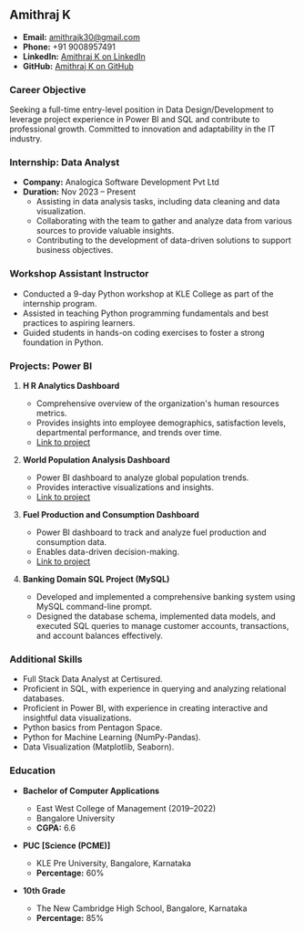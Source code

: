 ## Amithraj K
- **Email:** amithrajk30@gmail.com
- **Phone:** +91 9008957491
- **LinkedIn:** [Amithraj K on LinkedIn](https://www.linkedin.com/in/amithraj-k-30b923232/)
- **GitHub:** [Amithraj K on GitHub](https://github.com/amithrajk)

### Career Objective
Seeking a full-time entry-level position in Data Design/Development to leverage project experience in Power BI and SQL and contribute to professional growth. Committed to innovation and adaptability in the IT industry.

### Internship: Data Analyst
- **Company:** Analogica Software Development Pvt Ltd
- **Duration:** Nov 2023 – Present
  - Assisting in data analysis tasks, including data cleaning and data visualization.
  - Collaborating with the team to gather and analyze data from various sources to provide valuable insights.
  - Contributing to the development of data-driven solutions to support business objectives.

### Workshop Assistant Instructor
- Conducted a 9-day Python workshop at KLE College as part of the internship program.
- Assisted in teaching Python programming fundamentals and best practices to aspiring learners.
- Guided students in hands-on coding exercises to foster a strong foundation in Python.

### Projects: Power BI
1. **H R Analytics Dashboard**
   - Comprehensive overview of the organization's human resources metrics.
   - Provides insights into employee demographics, satisfaction levels, departmental performance, and trends over time.
   - [Link to project](https://github.com/amithrajk/human-resource-analysis.git)

2. **World Population Analysis Dashboard**
   - Power BI dashboard to analyze global population trends.
   - Provides interactive visualizations and insights.
   - [Link to project](https://github.com/amithrajk/World-Population-Analysis-Dashboard-.git)

3. **Fuel Production and Consumption Dashboard**
   - Power BI dashboard to track and analyze fuel production and consumption data.
   - Enables data-driven decision-making.
   - [Link to project](https://github.com/amithrajk/GLOBAL-FUEL-ANALYSIS.git)

4. **Banking Domain SQL Project (MySQL)**
   - Developed and implemented a comprehensive banking system using MySQL command-line prompt.
   - Designed the database schema, implemented data models, and executed SQL queries to manage customer accounts, transactions, and account balances effectively.

### Additional Skills
- Full Stack Data Analyst at Certisured.
- Proficient in SQL, with experience in querying and analyzing relational databases.
- Proficient in Power BI, with experience in creating interactive and insightful data visualizations.
- Python basics from Pentagon Space.
- Python for Machine Learning (NumPy-Pandas).
- Data Visualization (Matplotlib, Seaborn).

### Education
- **Bachelor of Computer Applications**
  - East West College of Management (2019–2022)
  - Bangalore University
  - **CGPA:** 6.6

- **PUC [Science (PCME)]**
  - KLE Pre University, Bangalore, Karnataka
  - **Percentage:** 60%

- **10th Grade**
  - The New Cambridge High School, Bangalore, Karnataka
  - **Percentage:** 85%

